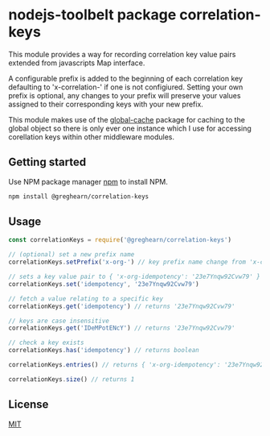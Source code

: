 # nodejs-toolbelt package correlation-keys
This module provides a way for recording correlation key value pairs extended from javascripts Map interface.

A configurable prefix is added to the beginning of each correlation key defaulting to 'x-correlation-' if one is not configiured. Setting your own prefix is optional, any changes to your prefix will preserve your values assigned to their corresponding keys with your new prefix.

This module makes use of the [global-cache](https://www.npmjs.com/package/global-cache) package for caching to the global object so there is only ever one instance which I use for accessing corellation keys within other middleware modules.

## Getting started

Use NPM package manager [npm](https://www.npmjs.com/get-npm) to install NPM.

```bash
npm install @greghearn/correlation-keys
```

## Usage

```js
const correlationKeys = require('@greghearn/correlation-keys')

// (optional) set a new prefix name
correlationKeys.setPrefix('x-org-') // key prefix name change from 'x-correlation-' to 'x-org-'

// sets a key value pair to { 'x-org-idempotency': '23e7Ynqw92Cvw79' }
correlationKeys.set('idempotency', '23e7Ynqw92Cvw79') 

// fetch a value relating to a specific key
correlationKeys.get('idempotency') // returns '23e7Ynqw92Cvw79'

// keys are case insensitive
correlationKeys.get('IDeMPotENcY') // returns '23e7Ynqw92Cvw79'

// check a key exists
correlationKeys.has('idempotency') // returns boolean

correlationKeys.entries() // returns { 'x-org-idempotency': '23e7Ynqw92Cvw79' }

correlationKeys.size() // returns 1

```


## License
[MIT](https://choosealicense.com/licenses/mit/)